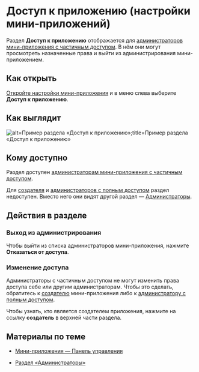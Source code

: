 
<!-- ---
title: 'Мини-приложения | Панель управления | Доступ к приложению'
is_hidden: false
is_search_available: true
menu: 'main_menu'
visible_to_search_robots: true
meta_description: 
redirect_to: 
lang: ru
--- -->

<!-- Редакцией проверено -->

# Доступ к приложению (настройки мини-приложений)

Раздел **Доступ к приложению** отображается для [администраторов мини-приложения с частичным доступом](mini-apps/settings/managers#Администратор%20с%20частичным%20доступом). В нём они могут просмотреть назначенные права и выйти из администрирования мини-приложением.

## Как открыть

[Откройте настройки мини-приложения](mini-apps/settings/overview) и в меню слева выберите **Доступ к приложению**.

## Как выглядит

<!-- exclusions/_images/mini-apps/settings/admins/access-to-app.png -->
![alt=Пример раздела «Доступ к приложению»;title=Пример раздела «Доступ к приложению»](b0d72251252a990d03727f92f5533878d982a9897e8b26768228caf1 "-8984296332153612246")

## Кому доступно

Раздел доступен [администраторам мини-приложения с частичным доступом](mini-apps/settings/managers#Администратор%20с%20частичным%20доступом).

Для [создателя](mini-apps/settings/managers#Создатель) и [администраторов с полным доступом](mini-apps/settings/managers#Администратор%20с%20полным%20доступом) раздел недоступен. Вместо него они видят другой раздел — [Администраторы](mini-apps/settings/managers).

## Действия в разделе

### Выход из администрирования

Чтобы выйти из списка администраторов мини-приложения, нажмите **Отказаться от доступа**.

<!-- exclusions/_images/mini-apps/settings/admins/refuse-access-partial.webp 
![alt=Отказ от доступа к мини-приложению;title=Отказ от доступа к мини-приложению](754a5e40773f722f2bc424203e44dc6df08ad6651130595782689c56 "4985334139392510101") -->

### Изменение доступа

Администраторы с частичным доступом не могут изменить права доступа себе или другим администраторам. Чтобы это сделать, обратитесь к [создателю](mini-apps/settings/managers#Создатель) мини-приложения либо к [администратору с полным доступом](mini-apps/settings/managers#Администратор%20с%20полным%20доступом).

Чтобы узнать, кто является создателем приложения, нажмите на ссылку **создатель** в верхней части раздела.

<!-- exclusions/_images/mini-apps/settings/admins/access-to-app-knowing-creator.webp
![alt=Как узнать, кто создатель мини-приложения;title=Как узнать, кто создатель мини-приложения](adb81c1289eac6921531a5249ee815034c8e43f5c8c72a638a98a86f "5596833178045210475") -->

## Материалы по теме

* [Мини-приложения — Панель управления](mini-apps/settings/overview)

* [Раздел «Администраторы»](mini-apps/settings/managers)
